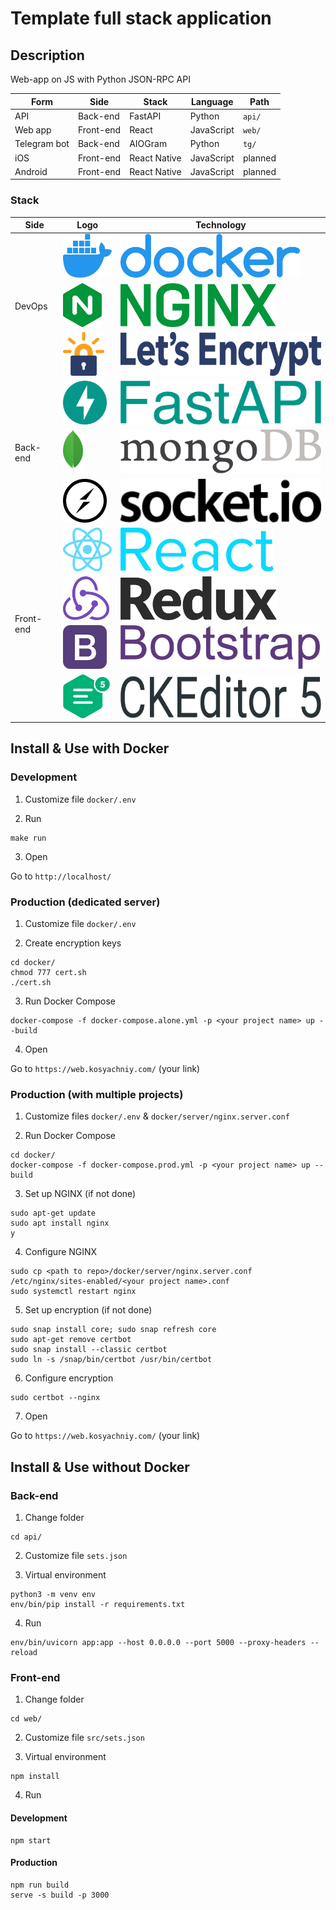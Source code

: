 # Template full stack application
## Description
Web-app on JS with Python JSON-RPC API

Form | Side | Stack | Language | Path
---|---|---|---|---
API | Back-end | FastAPI | Python | ``` api/ ```
Web app | Front-end | React | JavaScript | ``` web/ ```
Telegram bot | Back-end | AIOGram | Python | ``` tg/ ```
iOS | Front-end | React Native | JavaScript | planned
Android | Front-end | React Native | JavaScript | planned

### Stack
<table>
    <thead>
        <tr>
            <th>Side</th>
            <th>Logo</th>
            <th>Technology</th>
        </tr>
    </thead>
    <tbody>
        <tr>
            <td rowspan="3">DevOps</td>
            <td><img src="re/img/docker_logo.png" alt="Docker" height="70" /></td>
            <td><img src="re/img/docker_name.png" alt="Docker" height="70" /></td>
        </tr>
        <tr>
            <td><img src="re/img/nginx_logo.png" alt="NGINX" height="70" /></td>
            <td><img src="re/img/nginx_name.png" alt="NGINX" height="70" /></td>
        </tr>
        <tr>
            <td><img src="re/img/letsencrypt_logo.png" alt="Let's Encrypt" height="70" /></td>
            <td><img src="re/img/letsencrypt_name.png" alt="Let's Encrypt" height="70" /></td>
        </tr>
        <tr>
            <td rowspan="3">Back-end</td>
            <td><img src="re/img/fastapi_logo.png" alt="FastAPI" height="70" /></td>
            <td><img src="re/img/fastapi_name.png" alt="FastAPI" height="70" /></td>
        </tr>
        <tr>
            <td><img src="re/img/mongodb_logo.png" alt="MongoDB" height="70" /></td>
            <td><img src="re/img/mongodb_name.png" alt="MongoDB" height="70" /></td>
        </tr>
        <tr>
            <td><img src="re/img/socketio_logo.png" alt="Socket.IO" height="70" /></td>
            <td><img src="re/img/socketio_name.png" alt="Socket.IO" height="70" /></td>
        </tr>
        <tr>
            <td rowspan="4">Front-end</td>
            <td><img src="re/img/reactjs_logo.png" alt="ReactJS" height="70" /></td>
            <td><img src="re/img/reactjs_name.png" alt="ReactJS" height="70" /></td>
        </tr>
        <tr>
            <td><img src="re/img/redux_logo.png" alt="Redux" height="70" /></td>
            <td><img src="re/img/redux_name.png" alt="Redux" height="70" /></td>
        </tr>
        <tr>
            <td><img src="re/img/bootstrap_logo.png" alt="Bootstrap 4" height="70" /></td>
            <td><img src="re/img/bootstrap_name.png" alt="Bootstrap 4" height="70" /></td>
        </tr>
        <tr>
            <td><img src="re/img/ckeditor_logo.png" alt="CKEditor 5" height="70" /></td>
            <td><img src="re/img/ckeditor_name.png" alt="CKEditor 5" height="70" /></td>
        </tr>
    </tbody>
</table>

## Install & Use with Docker
### Development
1. Customize file ` docker/.env `

2. Run
```
make run
```

3. Open

Go to ` http://localhost/ `

### Production (dedicated server)
1. Customize file ` docker/.env `

2. Create encryption keys
```
cd docker/
chmod 777 cert.sh
./cert.sh
```

3. Run Docker Compose
```
docker-compose -f docker-compose.alone.yml -p <your project name> up --build
```

4. Open

Go to ` https://web.kosyachniy.com/ ` (your link)

### Production (with multiple projects)
1. Customize files ` docker/.env ` & ` docker/server/nginx.server.conf `

2. Run Docker Compose
```
cd docker/
docker-compose -f docker-compose.prod.yml -p <your project name> up --build
```

3. Set up NGINX (if not done)
```
sudo apt-get update
sudo apt install nginx
y
```

4. Configure NGINX
```
sudo cp <path to repo>/docker/server/nginx.server.conf /etc/nginx/sites-enabled/<your project name>.conf
sudo systemctl restart nginx
```

5. Set up encryption (if not done)
```
sudo snap install core; sudo snap refresh core
sudo apt-get remove certbot
sudo snap install --classic certbot
sudo ln -s /snap/bin/certbot /usr/bin/certbot
```

6. Configure encryption
```
sudo certbot --nginx
```

7. Open

Go to ` https://web.kosyachniy.com/ ` (your link)

## Install & Use without Docker
### Back-end
1. Change folder
```
cd api/
```

2. Customize file ` sets.json `

3. Virtual environment
```
python3 -m venv env
env/bin/pip install -r requirements.txt
```

4. Run
```
env/bin/uvicorn app:app --host 0.0.0.0 --port 5000 --proxy-headers --reload
```

### Front-end
1. Change folder
```
cd web/
```

2. Customize file ` src/sets.json `

3. Virtual environment
```
npm install
```

4. Run
#### Development
```
npm start
```

#### Production
```
npm run build
serve -s build -p 3000
```
